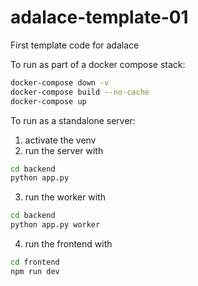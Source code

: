 # adalace-template-01

First template code for adalace

To run as part of a docker compose stack:

```bash
docker-compose down -v
docker-compose build --no-cache
docker-compose up
```

To run as a standalone server:

1. activate the venv
2. run the server with

```bash
cd backend
python app.py
```

3. run the worker with

```bash
cd backend
python app.py worker
```

4. run the frontend with

```bash
cd frontend
npm run dev
```
